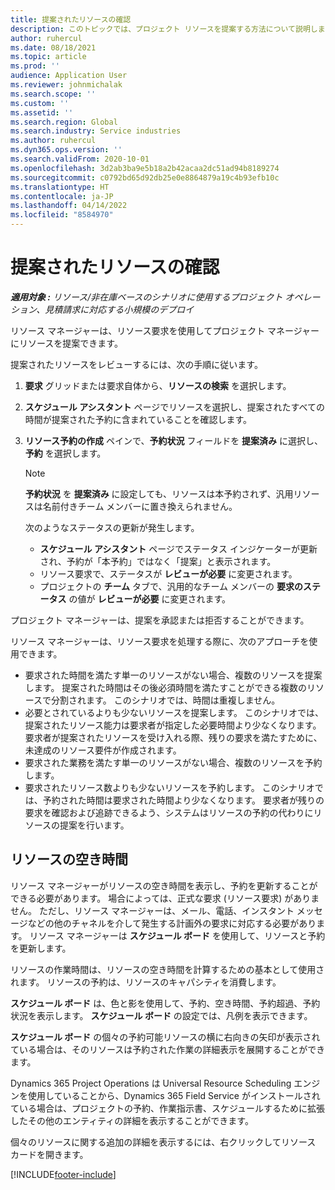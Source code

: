 ```yaml
---
title: 提案されたリソースの確認
description: このトピックでは、プロジェクト リソースを提案する方法について説明します。
author: ruhercul
ms.date: 08/18/2021
ms.topic: article
ms.prod: ''
audience: Application User
ms.reviewer: johnmichalak
ms.search.scope: ''
ms.custom: ''
ms.assetid: ''
ms.search.region: Global
ms.search.industry: Service industries
ms.author: ruhercul
ms.dyn365.ops.version: ''
ms.search.validFrom: 2020-10-01
ms.openlocfilehash: 3d2ab3ba9e5b18a2b42acaa2dc51ad94b8189274
ms.sourcegitcommit: c0792bd65d92db25e0e8864879a19c4b93efb10c
ms.translationtype: HT
ms.contentlocale: ja-JP
ms.lasthandoff: 04/14/2022
ms.locfileid: "8584970"
---
```

# <a name="review-proposed-resources"></a>提案されたリソースの確認

_**適用対象 :** リソース/非在庫ベースのシナリオに使用するプロジェクト オペレーション、見積請求に対応する小規模のデプロイ_

リソース マネージャーは、リソース要求を使用してプロジェクト マネージャーにリソースを提案できます。

提案されたリソースをレビューするには、次の手順に従います。

1. **要求** グリッドまたは要求自体から、**リソースの検索** を選択します。
2. **スケジュール アシスタント** ページでリソースを選択し、提案されたすべての時間が提案された予約に含まれていることを確認します。
3. **リソース予約の作成** ペインで、**予約状況** フィールドを **提案済み** に選択し、**予約** を選択します。

    > [!NOTE]
    > **予約状況** を **提案済み** に設定しても、リソースは本予約されず、汎用リソースは名前付きチーム メンバーに置き換えられません。

    次のようなステータスの更新が発生します。

    - **スケジュール アシスタント** ページでステータス インジケーターが更新され、予約が「本予約」ではなく「提案」と表示されます。
    - リソース要求で、ステータスが **レビューが必要** に変更されます。
    - プロジェクトの **チーム** タブで、汎用的なチーム メンバーの **要求のステータス** の値が **レビューが必要** に変更されます。

プロジェクト マネージャーは、提案を承認または拒否することができます。

リソース マネージャーは、リソース要求を処理する際に、次のアプローチを使用できます。

- 要求された時間を満たす単一のリソースがない場合、複数のリソースを提案します。 提案された時間はその後必須時間を満たすことができる複数のリソースで分割されます。 このシナリオでは、時間は重複しません。
- 必要とされているよりも少ないリソースを提案します。 このシナリオでは、提案されたリソース能力は要求者が指定した必要時間より少なくなります。 要求者が提案されたリソースを受け入れる際、残りの要求を満たすために、未達成のリソース要件が作成されます。
- 要求された業務を満たす単一のリソースがない場合、複数のリソースを予約します。
- 要求されたリソース数よりも少ないリソースを予約します。 このシナリオでは、予約された時間は要求された時間より少なくなります。 要求者が残りの要求を確認および追跡できるよう、システムはリソースの予約の代わりにリソースの提案を行います。

## <a name="resource-availability"></a>リソースの空き時間

リソース マネージャーがリソースの空き時間を表示し、予約を更新することができる必要があります。 場合によっては、正式な要求 (リソース要求) がありません。 ただし、リソース マネージャーは、メール、電話、インスタント メッセージなどの他のチャネルを介して発生する計画外の要求に対応する必要があります。 リソース マネージャーは **スケジュール ボード** を使用して、リソースと予約を更新します。

リソースの作業時間は、リソースの空き時間を計算するための基本として使用されます。 リソースの予約は、リソースのキャパシティを消費します。

**スケジュール ボード** は、色と影を使用して、予約、空き時間、予約超過、予約状況を表示します。 **スケジュール ボード** の設定では、凡例を表示できます。

**スケジュール ボード** の個々の予約可能リソースの横に右向きの矢印が表示されている場合は、そのリソースは予約された作業の詳細表示を展開することができます。

Dynamics 365 Project Operations は Universal Resource Scheduling エンジンを使用していることから、Dynamics 365 Field Service がインストールされている場合は、プロジェクトの予約、作業指示書、スケジュールするために拡張したその他のエンティティの詳細を表示することができます。

個々のリソースに関する追加の詳細を表示するには、右クリックしてリソース カードを開きます。



[!INCLUDE[footer-include](../includes/footer-banner.md)]
